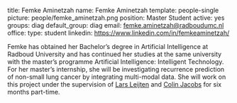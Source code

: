 title: Femke Aminetzah
name: Femke Aminetzah
template: people-single
picture: people/femke_aminetzah.png
position: Master Student
active: yes
groups: diag
default_group: diag
email: femke.aminetzah@radboudumc.nl
office: 
type: student
linkedin: https://www.linkedin.com/in/femkeaminetzah/

Femke has obtained her Bachelor’s degree in Artificial Intelligence at Radboud University and has continued her studies at the same university with the master’s programme Artificial Intelligence: Intelligent Technology. For her master’s internship, she will be investigating recurrence prediction of non-small lung cancer by integrating multi-modal data.
She will work on this project under the supervision of [Lars Leijten](https://www.diagnijmegen.nl/people/lars-leijten/) and [Colin Jacobs](https://www.diagnijmegen.nl/people/colin-jacobs/) for six months part-time. 
